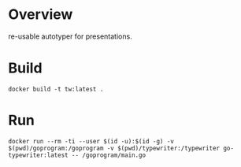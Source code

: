# Overview

re-usable autotyper for presentations.

# Build

```shell script
docker build -t tw:latest .
```

# Run

```shell script
docker run --rm -ti --user $(id -u):$(id -g) -v $(pwd)/goprogram:/goprogram -v $(pwd)/typewriter:/typewriter go-typewriter:latest -- /goprogram/main.go
```
